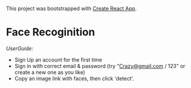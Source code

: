 This project was bootstrapped with [Create React App](https://github.com/facebookincubator/create-react-app).

# Face Recoginition
*UserGuide:*
- Sign Up an account for the first time
- Sign in with correct email & password (try "Crazy@gmail.com / 123" or create a new one as you like)
- Copy an image link with faces, then click 'detect'.

